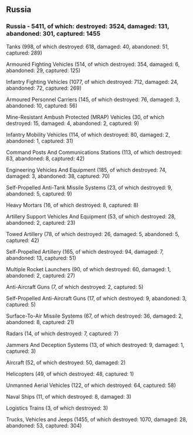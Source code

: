 
 
 ## Russia
 
 ### Russia - 5411, of which: destroyed: 3524, damaged: 131, abandoned: 301, captured: 1455

 

 

 Tanks (998, of which destroyed: 618, damaged: 40, abandoned: 51, captured: 289)

 Armoured Fighting Vehicles (514, of which destroyed: 354, damaged: 6, abandoned: 29, captured: 125)

 Infantry Fighting Vehicles (1077, of which destroyed: 712, damaged: 24, abandoned: 72, captured: 269)

 Armoured Personnel Carriers (145, of which destroyed: 76, damaged: 3, abandoned: 10, captured: 56)

 Mine-Resistant Ambush Protected (MRAP) Vehicles (30, of which destroyed: 15, damaged: 4, abandoned: 2, captured: 9)

 Infantry Mobility Vehicles (114, of which destroyed: 80, damaged: 2, abandoned: 1, captured: 31)

 Command Posts And Communications Stations (113, of which destroyed: 63, abandoned: 8, captured: 42)

 Engineering Vehicles And Equipment (185, of which destroyed: 74, damaged: 3, abandoned: 38, captured: 70)

 Self-Propelled Anti-Tank Missile Systems (23, of which destroyed: 9, abandoned: 5, captured: 9)

 Heavy Mortars (16, of which destroyed: 8, captured: 8)

 Artillery Support Vehicles And Equipment (53, of which destroyed: 28, abandoned: 2, captured: 23)

 Towed Artillery (78, of which destroyed: 26, damaged: 5, abandoned: 5, captured: 42)

 Self-Propelled Artillery (165, of which destroyed: 94, damaged: 7, abandoned: 13, captured: 51)

 Multiple Rocket Launchers (90, of which destroyed: 60, damaged: 1, abandoned: 2, captured: 27)

 Anti-Aircraft Guns (7, of which destroyed: 2, captured: 5)

 Self-Propelled Anti-Aircraft Guns (17, of which destroyed: 9, abandoned: 3, captured: 5)

 Surface-To-Air Missile Systems (67, of which destroyed: 36, damaged: 2, abandoned: 8, captured: 21)

 Radars (14, of which destroyed: 7, captured: 7)

 Jammers And Deception Systems (13, of which destroyed: 9, damaged: 1, captured: 3)

 Aircraft (52, of which destroyed: 50, damaged: 2)

 Helicopters (49, of which destroyed: 48, captured: 1)

 Unmanned Aerial Vehicles (122, of which destroyed: 64, captured: 58)

 Naval Ships (11, of which destroyed: 8, damaged: 3)

 Logistics Trains (3, of which destroyed: 3)

 Trucks, Vehicles and Jeeps (1455, of which destroyed: 1070, damaged: 28, abandoned: 53, captured: 304)

